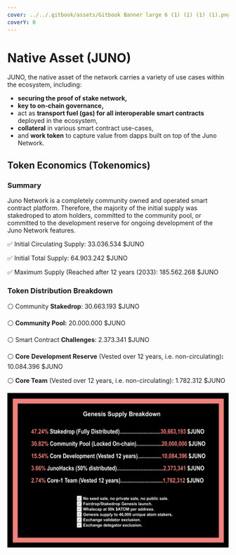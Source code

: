 ```yaml
---
cover: ../../.gitbook/assets/Gitbook Banner large 6 (1) (1) (1) (1).png
coverY: 0
---
```


# Native Asset (JUNO)

JUNO, the native asset of the network carries a variety of use cases within the ecosystem, including:

* **securing the proof of stake network,**
* **key to on-chain governance,**
* act as **transport fuel (gas) for all interoperable smart contracts** deployed in the ecosystem,
* **collateral** in various smart contract use-cases,
* and **work token** to capture value from dapps built on top of the Juno Network.

## **Token Economics (Tokenomics)**

### **Summary**

Juno Network is a completely community owned and operated smart contract platform. Therefore, the majority of the initial supply was stakedroped to atom holders, committed to the community pool, or committed to the development reserve for ongoing development of the Juno Network features.

✅ Initial Circulating Supply: 33.036.534 $JUNO

✅ Initial Total Supply: 64.903.242 $JUNO‌

✅ Maximum Supply (Reached after 12 years (2033): 185.562.268 $JUNO

### **Token Distribution Breakdown**

⚪️ Community **Stakedrop**: 30.663.193 $JUNO

⚪️ **Community Pool:** 20.000.000 $JUNO

⚪️ Smart Contract **Challenges**: 2.373.341 $JUNO

⚪️ **Core** **Development Reserve** (Vested over 12 years, i.e. non-circulating)**:** 10.084.396 $JUNO

⚪️ **Core Team** (Vested over 12 years, i.e. non-circulating): 1.782.312 $JUNO

&#x20;

![](<../../.gitbook/assets/image (17).png>)
